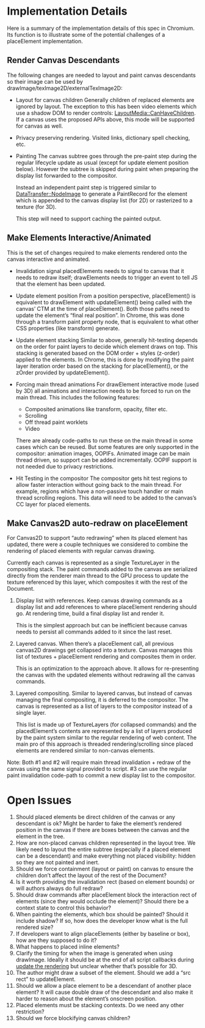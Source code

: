 # Implementation Details

Here is a summary of the implementation details of this spec in Chromium. Its function is to illustrate some of the potential challenges of a placeElement implementation.

## **Render Canvas Descendants**

The following changes are needed to layout and paint canvas descendants so their image can be used by drawImage/texImage2D/externalTexImage2D:

* Layout for canvas children
  Generally children of replaced elements are ignored by layout. The exception to this has been video elements which use a shadow DOM to render controls: [LayoutMedia::CanHaveChildren](https://source.chromium.org/chromium/chromium/src/+/main:third\_party/blink/renderer/core/layout/layout\_media.h;l=90;drc=5fe1b0cf06707a12a5f48d1828ad173a76ee31ab). If a canvas uses the proposed APIs above, this mode will be supported for canvas as well.

* Privacy preserving rendering.
  Visited links, dictionary spell checking, etc.

* Painting
  The canvas subtree goes through the pre-paint step during the regular lifecycle update as usual (except for update element position below). However the subtree is skipped during paint when preparing the display list forwarded to the compositor.

  Instead an independent paint step is triggered similar to [DataTransfer::NodeImage](https://source.chromium.org/chromium/chromium/src/+/main:third\_party/blink/renderer/core/clipboard/data\_transfer.h;l=155;drc=20135c10f0869fdefb75d990ec84143a649d84c3) to generate a PaintRecord for the element which is appended to the canvas display list (for 2D) or rasterized to a texture (for 3D).

  This step will need to support caching the painted output.

## **Make Elements Interactive/Animated**

This is the set of changes required to make elements rendered onto the canvas interactive and animated.

* Invalidation signal
  placedElements needs to signal to canvas that it needs to redraw itself; drawElements needs to trigger an event to tell JS that the element has been updated.

* Update element position
  From a position perspective, placeElement() is equivalent to drawElement with updateElement() being called with the canvas’ CTM at the time of placeElement(). Both those paths need to update the element’s “final real position”. In Chrome, this was done through a transform paint property node, that is equivalent to what other CSS properties (like transform) generate.

* Update element stacking
  Similar to above, generally hit-testing depends on the order for paint layers to decide which element draws on top. This stacking is generated based on the DOM order \+ styles (z-order) applied to the elements. In Chrome, this is done by modifying the paint layer iteration order based on the stacking for placeElement(), or the zOrder provided by updateElement().

* Forcing main thread animations
  For drawElement interactive mode (used by 3D) all animations and interaction needs to be forced to run on the main thread. This includes the following features:
  * Composited animations like transform, opacity, filter etc.
  * Scrolling
  * Off thread paint worklets
  * Video

  There are already code-paths to run these on the main thread in some cases which can be reused. But some features are only supported in the compositor: animation images, OOPIFs. Animated image can be main thread driven, so support can be added incrementally. OOPIF support is not needed due to privacy restrictions.


* Hit Testing in the compositor
  The compositor gets hit test regions to allow faster interaction without going back to the main thread. For example, regions which have a non-passive touch handler or main thread scrolling regions. This data will need to be added to the canvas’s CC layer for placed elements.

## **Make Canvas2D auto-redraw on placeElement**

For Canvas2D to support “auto redrawing” when its placed element has updated, there were a couple techniques we considered to combine the rendering of placed elements with regular canvas drawing.

Currently each canvas is represented as a single TextureLayer in the compositing stack. The paint commands added to the canvas are serialized directly from the renderer main thread to the GPU process to update the texture referenced by this layer, which composites it with the rest of the Document.

1. Display list with references. Keep canvas drawing commands as a display list and add references to where placeElement rendering should go. At rendering time, build a final display list and render it.

   This is the simplest approach but can be inefficient because canvas needs to persist all commands added to it since the last reset.

2. Layered canvas. When there’s a placeElement call, all previous canvas2D drawings get collapsed into a texture. Canvas manages this list of textures \+ placeElement rendering and composites them in order.

   This is an optimization to the approach above. It allows for re-presenting the canvas with the updated elements without redrawing all the canvas commands.

3. Layered compositing. Similar to layered canvas, but instead of canvas managing the final compositing, it is deferred to the compositor. The canvas is represented as a list of layers to the compositor instead of a single layer.

   This list is made up of TextureLayers (for collapsed commands) and the placedElement’s contents are represented by a list of layers produced by the paint system similar to the regular rendering of web content. The main pro of this approach is threaded rendering/scrolling since placed elements are rendered similar to non-canvas elements.

Note: Both \#1 and \#2 will require main thread invalidation \+ redraw of the canvas using the same signal provided to script. \#3 can use the regular paint invalidation code-path to commit a new display list to the compositor.

# **Open Issues**

1. Should placed elements be direct children of the canvas or any descendant is ok? Might be harder to fake the element’s rendered position in the canvas if there are boxes between the canvas and the element in the tree.
2. How are non-placed canvas children represented in the layout tree. We likely need to layout the entire subtree (especially if a placed element can be a descendant) and make everything not placed visibility: hidden so they are not painted and inert.
3. Should we force containment (layout or paint) on canvas to ensure the children don’t affect the layout of the rest of the Document?
4. Is it worth providing the invalidation rect (based on element bounds) or will authors always do full redraw?
5. Should draw commands after placeElement block the interaction rect of elements (since they would occlude the element)? Should there be a context state to control this behavior?
6. When painting the elements, which box should be painted? Should it include shadow? If so, how does the developer know what is the full rendered size?
7. If developers want to align placeElements (either by baseline or box), how are they supposed to do it?
8. What happens to placed inline elements?
9. Clarify the timing for when the image is generated when using drawImage. Ideally it should be at the end of all script callbacks during [update the rendering](https://html.spec.whatwg.org/\#update-the-rendering) but unclear whether that’s possible for 3D.
10. The author might draw a subset of the element. Should we add a “src rect” to updateElement.
11. Should we allow a place element to be a descendant of another place element? It will cause double draw of the descendant and also make it harder to reason about the element’s onscreen position.
12. Placed elements must be stacking contexts. Do we need any other restriction?
13. Should we force blockifying canvas children?


